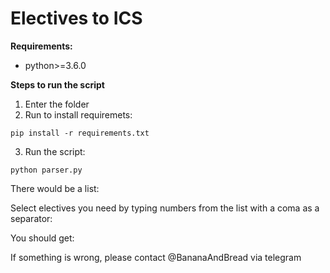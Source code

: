 # Electives to ICS

__Requirements:__
* python>=3.6.0

__Steps to run the script__
1) Enter the folder
2) Run to install requiremets:

`pip install -r requirements.txt`

3) Run the script:

`python parser.py`

There would be a list:


Select electives you need by typing numbers from the list with a coma as a separator:

You should get:


If something is wrong, please contact @BananaAndBread via telegram


